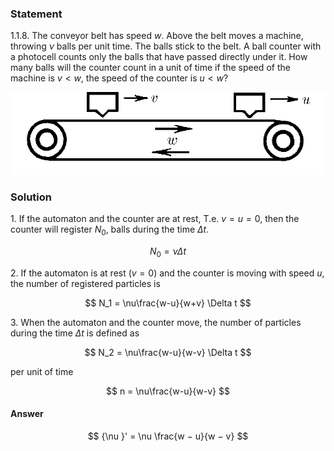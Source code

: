 ###  Statement

$1.1.8.$ The conveyor belt has speed $w$. Above the belt moves a machine, throwing $\nu$ balls per unit time. The balls stick to the belt. A ball counter with a photocell counts only the balls that have passed directly under it. How many balls will the counter count in a unit of time if the speed of the machine is $v < w$, the speed of the counter is $u < w$?

![ For problem 1.1.8 |893x233, 39%](../../img/1.1.8/statement.png)

### Solution

1\. If the automaton and the counter are at rest, T.e. $v=u=0$, then the counter will register $N_0$, balls during the time $\Delta t$.

$$
N_0 = \nu\Delta t
$$

2\. If the automaton is at rest ($v = 0$) and the counter is moving with speed $u$, the number of registered particles is

$$
N_1 = \nu\frac{w-u}{w+v} \Delta t
$$

3\. When the automaton and the counter move, the number of particles during the time $\Delta t$ is defined as

$$
N_2 = \nu\frac{w-u}{w-v} \Delta t
$$

per unit of time

$$
n = \nu\frac{w-u}{w-v}
$$

#### Answer

$$
{\nu }' = \nu \frac{w − u}{w − v}
$$